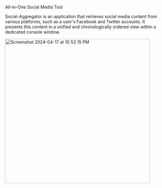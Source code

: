 All-in-One Social Media Tool

Social-Aggregator is an application that retrieves social media content from various platforms, such as a user's Facebook and Twitter accounts. 
It presents this content in a unified and chronologically ordered view within a dedicated console window.



<img width="474" alt="Screenshot 2024-04-17 at 10 53 15 PM" src="https://github.com/akchay/Social-Synapse/assets/6744434/56ee360a-b7d1-4353-abee-c045ea02b27f">

